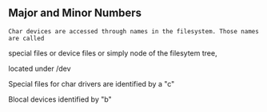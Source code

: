 Major and Minor Numbers
-----------------------
	Char devices are accessed through names in the filesystem. Those names are called
special files or device files or simply node of the filesytem tree,

located under /dev

Special files for char drivers are identified by a "c"

Blocal devices identified by "b"


